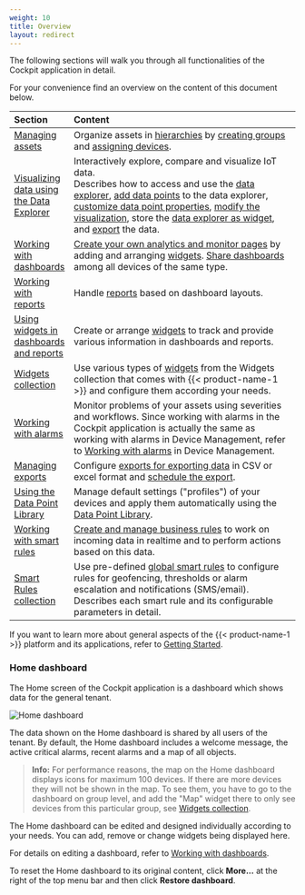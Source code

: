 ```yaml
---
weight: 10
title: Overview
layout: redirect
---
```


The following sections will walk you through all functionalities of the Cockpit application in detail.

For your convenience find an overview on the content of this document below.

<table>
<thead>
<colgroup>
   <col style="width: 20%;">
   <col style="width: 80%;">
</colgroup>
<tr>
<th align="left">Section</th>
<th align="left">Content</th>
</tr>
</thead>
<tbody>
<tr>
<td align="left"><a href="#managing-assets">Managing assets</a></td>
<td align="left">Organize assets in <a href="#hierarchies">hierarchies</a> by <a href="#creating-groups">creating groups</a> and <a href="#assigning-devices">assigning devices</a>.</td>
</tr>
<tr>
<td align="left"><a href="#data-explorer">Visualizing data using the Data Explorer</a></td>
<td align="left">Interactively explore, compare and visualize IoT data. <br> Describes how to access and use the <a href="#data-explorer">data explorer</a>, <a href="#add-data-points">add data points</a> to the data explorer, <a href="#customize-data-points">customize data point properties</a>, <a href="#change-visualization">modify the visualization</a>, store the <a href="#create-widget">data explorer as widget</a>, and <a href="#export-data">export</a> the data.</td>
</tr>
<tr>
<td align="left"><a href="#dashboards">Working with dashboards</a></td>
<td align="left"><a href="#creating-dashboards">Create your own analytics and monitor pages</a> by adding and arranging <a href="#adding-widgets">widgets</a>. <a href="#sharing-dashboards">Share dashboards</a> among all devices of the same type.</td>
</tr>
</tr>
<tr>
<td align="left"><a href="#reports">Working with reports</a></td>
<td align="left">Handle <a href="#reports">reports</a> based on dashboard layouts.</td>
</tr>
</tr>
<tr>
<td align="left"><a href="#using-widgets">Using widgets in dashboards and reports</a></td>
<td align="left">Create or arrange <a href="#using-widgets">widgets</a> to track and provide various information in dashboards and reports.</td>
</tr>
<tr>
<td align="left"><a href="#widgets-collection">Widgets collection</a></td>
<td align="left">Use various types of <a href="#widgets-collection">widgets</a> from the Widgets collection that comes with {{< product-name-1 >}} and configure them according your needs.</td>
</tr>
<tr>
<td align="left"><a href="../../users-guide/device-management/#alarm-monitoring">Working with alarms</a></td>
<td align="left">Monitor problems of your assets using severities and workflows. Since working with alarms in the Cockpit application is actually the same as working with alarms in Device Management, refer to <a href="../../users-guide/device-management/#alarm-monitoring">Working with alarms</a> in Device Management.</td>
<tr>
<td align="left"><a href="#exports">Managing exports</a></td>
<td align="left">Configure <a href="#exports">exports for exporting data</a> in CSV or excel format and <a href="#schedule-export">schedule the export</a>.</td>
</tr>
<tr>
<td align="left"><a href="#data-point-library">Using the Data Point Library</a></td>
<td align="left">Manage default settings ("profiles") of your devices and apply them automatically using the <a href="#data-point-library">Data Point Library</a>.</td>
</tr>
<tr>
<td align="left"><a href="#smart-rules">Working with smart rules</a></td>
<td align="left"><a href="#create-rules">Create and manage business rules</a> to work on incoming data in realtime and to perform actions based on this data.</td>
</tr>
<tr>
<td align="left"><a href="#smart-rules-collection">Smart Rules collection</a></td>
<td align="left">Use pre-defined <a href="#smart-rules-collection">global smart rules</a> to configure rules for geofencing, thresholds or alarm escalation and notifications (SMS/email). Describes each smart rule and its configurable parameters in detail.</td>
</tr>
</tbody>
</table>

If you want to learn more about general aspects of the {{< product-name-1 >}} platform and its applications, refer to [Getting Started](/users-guide/overview).

<a name="home"></a>
### Home dashboard

The Home screen of the Cockpit application is a dashboard which shows data for the general tenant.

![Home dashboard](/images/users-guide/cockpit/cockpit-home-screen.png)

The data shown on the Home dashboard is shared by all users of the tenant. By default, the Home dashboard includes a welcome message, the active critical alarms, recent alarms and a map of all objects.

> **Info:** For performance reasons, the map on the Home dashboard displays icons for maximum 100 devices. If there are more devices they will not be shown in the map. To see them, you have to go to the dashboard on group level, and add the "Map" widget there to only see devices from this particular group, see [Widgets collection](#widgets).

The Home dashboard can be edited and designed individually according to your needs. You can add, remove or change widgets being displayed here.

For details on editing a dashboard, refer to [Working with dashboards](#dashboards).

To reset the Home dashboard to its original content, click **More...** at the right of the top menu bar and then click **Restore dashboard**.

